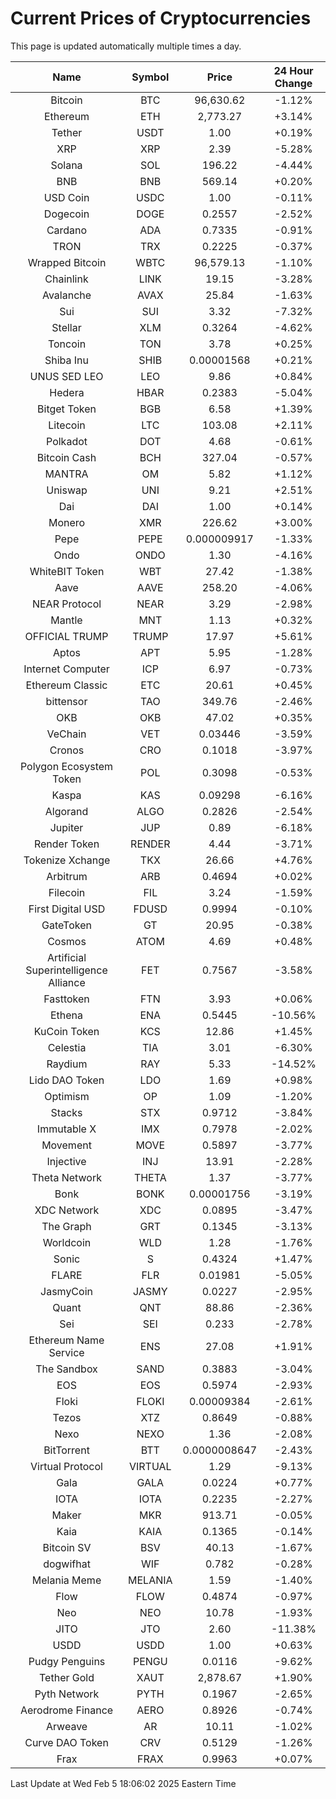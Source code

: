 # Current Prices of Cryptocurrencies
This page is updated automatically multiple times a day.

| Name | Symbol | Price | 24 Hour Change |
| :---: |:---:| :---: | :---: |
| Bitcoin | BTC | 96,630.62 | -1.12% |
| Ethereum | ETH | 2,773.27 | +3.14% |
| Tether | USDT | 1.00 | +0.19% |
| XRP | XRP | 2.39 | -5.28% |
| Solana | SOL | 196.22 | -4.44% |
| BNB | BNB | 569.14 | +0.20% |
| USD Coin | USDC | 1.00 | -0.11% |
| Dogecoin | DOGE | 0.2557 | -2.52% |
| Cardano | ADA | 0.7335 | -0.91% |
| TRON | TRX | 0.2225 | -0.37% |
| Wrapped Bitcoin | WBTC | 96,579.13 | -1.10% |
| Chainlink | LINK | 19.15 | -3.28% |
| Avalanche | AVAX | 25.84 | -1.63% |
| Sui | SUI | 3.32 | -7.32% |
| Stellar | XLM | 0.3264 | -4.62% |
| Toncoin | TON | 3.78 | +0.25% |
| Shiba Inu | SHIB | 0.00001568 | +0.21% |
| UNUS SED LEO | LEO | 9.86 | +0.84% |
| Hedera | HBAR | 0.2383 | -5.04% |
| Bitget Token | BGB | 6.58 | +1.39% |
| Litecoin | LTC | 103.08 | +2.11% |
| Polkadot | DOT | 4.68 | -0.61% |
| Bitcoin Cash | BCH | 327.04 | -0.57% |
| MANTRA | OM | 5.82 | +1.12% |
| Uniswap | UNI | 9.21 | +2.51% |
| Dai | DAI | 1.00 | +0.14% |
| Monero | XMR | 226.62 | +3.00% |
| Pepe | PEPE | 0.000009917 | -1.33% |
| Ondo | ONDO | 1.30 | -4.16% |
| WhiteBIT Token | WBT | 27.42 | -1.38% |
| Aave | AAVE | 258.20 | -4.06% |
| NEAR Protocol | NEAR | 3.29 | -2.98% |
| Mantle | MNT | 1.13 | +0.32% |
| OFFICIAL TRUMP | TRUMP | 17.97 | +5.61% |
| Aptos | APT | 5.95 | -1.28% |
| Internet Computer | ICP | 6.97 | -0.73% |
| Ethereum Classic | ETC | 20.61 | +0.45% |
| bittensor | TAO | 349.76 | -2.46% |
| OKB | OKB | 47.02 | +0.35% |
| VeChain | VET | 0.03446 | -3.59% |
| Cronos | CRO | 0.1018 | -3.97% |
| Polygon Ecosystem Token | POL | 0.3098 | -0.53% |
| Kaspa | KAS | 0.09298 | -6.16% |
| Algorand | ALGO | 0.2826 | -2.54% |
| Jupiter | JUP | 0.89 | -6.18% |
| Render Token | RENDER | 4.44 | -3.71% |
| Tokenize Xchange | TKX | 26.66 | +4.76% |
| Arbitrum | ARB | 0.4694 | +0.02% |
| Filecoin | FIL | 3.24 | -1.59% |
| First Digital USD | FDUSD | 0.9994 | -0.10% |
| GateToken | GT | 20.95 | -0.38% |
| Cosmos | ATOM | 4.69 | +0.48% |
| Artificial Superintelligence Alliance | FET | 0.7567 | -3.58% |
| Fasttoken | FTN | 3.93 | +0.06% |
| Ethena | ENA | 0.5445 | -10.56% |
| KuCoin Token | KCS | 12.86 | +1.45% |
| Celestia | TIA | 3.01 | -6.30% |
| Raydium | RAY | 5.33 | -14.52% |
| Lido DAO Token | LDO | 1.69 | +0.98% |
| Optimism | OP | 1.09 | -1.20% |
| Stacks | STX | 0.9712 | -3.84% |
| Immutable X | IMX | 0.7978 | -2.02% |
| Movement | MOVE | 0.5897 | -3.77% |
| Injective | INJ | 13.91 | -2.28% |
| Theta Network | THETA | 1.37 | -3.77% |
| Bonk | BONK | 0.00001756 | -3.19% |
| XDC Network | XDC | 0.0895 | -3.47% |
| The Graph | GRT | 0.1345 | -3.13% |
| Worldcoin | WLD | 1.28 | -1.76% |
| Sonic | S | 0.4324 | +1.47% |
| FLARE | FLR | 0.01981 | -5.05% |
| JasmyCoin | JASMY | 0.0227 | -2.95% |
| Quant | QNT | 88.86 | -2.36% |
| Sei | SEI | 0.233 | -2.78% |
| Ethereum Name Service | ENS | 27.08 | +1.91% |
| The Sandbox | SAND | 0.3883 | -3.04% |
| EOS | EOS | 0.5974 | -2.93% |
| Floki | FLOKI | 0.00009384 | -2.61% |
| Tezos | XTZ | 0.8649 | -0.88% |
| Nexo | NEXO | 1.36 | -2.08% |
| BitTorrent | BTT | 0.0000008647 | -2.43% |
| Virtual Protocol | VIRTUAL | 1.29 | -9.13% |
| Gala | GALA | 0.0224 | +0.77% |
| IOTA | IOTA | 0.2235 | -2.27% |
| Maker | MKR | 913.71 | -0.05% |
| Kaia | KAIA | 0.1365 | -0.14% |
| Bitcoin SV | BSV | 40.13 | -1.67% |
| dogwifhat | WIF | 0.782 | -0.28% |
| Melania Meme | MELANIA | 1.59 | -1.40% |
| Flow | FLOW | 0.4874 | -0.97% |
| Neo | NEO | 10.78 | -1.93% |
| JITO | JTO | 2.60 | -11.38% |
| USDD | USDD | 1.00 | +0.63% |
| Pudgy Penguins | PENGU | 0.0116 | -9.62% |
| Tether Gold | XAUT | 2,878.67 | +1.90% |
| Pyth Network | PYTH | 0.1967 | -2.65% |
| Aerodrome Finance | AERO | 0.8926 | -0.74% |
| Arweave | AR | 10.11 | -1.02% |
| Curve DAO Token | CRV | 0.5129 | -1.26% |
| Frax | FRAX | 0.9963 | +0.07% |

Last Update at Wed Feb  5 18:06:02 2025 Eastern Time